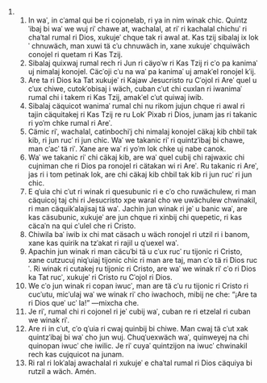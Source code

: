 <ol>
  <li>
    <ol>
      <li>In waˈ, in cˈamal qui be ri cojonelab, ri ya in nim winak chic. Quintzˈibaj bi waˈ we wuj riˈ chawe at, wachalal, at riˈ ri kachalal chichuˈ ri chaˈtal rumal ri Dios, xukujeˈ chque tak ri awal at. Kas tzij sibalaj ix lokˈ chnuwäch, man xuwi tä cˈu chnuwäch in, xane xukujeˈ chquiwäch conojel ri quetam ri Kas Tzij.</li>
      <li>Sibalaj quixwaj rumal rech ri Jun ri cäyoˈw ri Kas Tzij ri cˈo pa kanimaˈ uj nimalaj konojel. Cäcˈoji cˈu na waˈ pa kanimaˈ uj amakˈel ronojel kˈij.</li>
      <li>Are ta ri Dios ka Tat xukujeˈ ri Kajaw Jesucristo ru Cˈojol ri Areˈ quel u cˈux chiwe, cutokˈobisaj i wäch, cuban cˈut chi cuxlan ri iwanimaˈ rumal chi i takem ri Kas Tzij, amakˈel cˈut quiwaj iwib.</li>
      <li>Sibalaj cäquicot wanimaˈ rumal chi nu rikom jujun chque ri awal ri tajin cäquitakej ri Kas Tzij re ru Lokˈ Pixab ri Dios, junam jas ri takanic ri yoˈm chke rumal ri Areˈ.</li>
      <li>Cämic riˈ, wachalal, catinbochiˈj chi nimalaj konojel cäkaj kib chbil tak kib, ri jun rucˈ ri jun chic. Waˈ we takanic riˈ ri quintzˈibaj bi chawe, man cˈacˈ tä riˈ. Xane are waˈ ri yoˈm lok chke uj nabe canok.</li>
      <li>Waˈ we takanic riˈ chi cäkaj kib, are waˈ quel cubij chi rajwaxic chi cujniman che ri Dios pa ronojel ri cätakan wi ri Areˈ. Ru takanic ri Areˈ, jas ri i tom petinak lok, are chi cäkaj kib chbil tak kib ri jun rucˈ ri jun chic.</li>
      <li>E qˈuia chi cˈut ri winak ri quesubunic ri e cˈo cho ruwächulew, ri man cäquicoj taj chi ri Jesucristo xpe waral cho we uwächulew chwinakil, ri man cäquikˈalajisaj tä waˈ. Jachin jun winak ri jeˈ u banic waˈ, are kas cäsubunic, xukujeˈ are jun chque ri xinbij chi quepetic, ri kas cäcaˈn na qui cˈulel che ri Cristo.</li>
      <li>Chiwila baˈ iwib ix chi mat cäsach u wäch ronojel ri utzil ri i banom, xane kas quirik na tzˈakat ri rajil u qˈuexel waˈ.</li>
      <li>Apachin jun winak ri man cäcuˈbi tä u cˈux rucˈ ru tijonic ri Cristo, xane cutzucuj niqˈuiaj tijonic chic ri man are taj, man cˈo tä ri Dios rucˈ. Ri winak ri cutakej ru tijonic ri Cristo, are waˈ we winak riˈ cˈo ri Dios ka Tat rucˈ, xukujeˈ ri Cristo ru Cˈojol ri Dios.</li>
      <li>We cˈo jun winak ri copan iwucˈ, man are tä cˈu ru tijonic ri Cristo ri cucˈutu, micˈulaj waˈ we winak riˈ cho iwachoch, mibij ne che: “¡Are ta ri Dios queˈ ucˈ la!” ―mixcha che.</li>
      <li>Je riˈ, rumal chi ri cojonel ri jeˈ cubij waˈ, cuban re ri etzelal ri cuban we winak riˈ.</li>
      <li>Are ri in cˈut, cˈo qˈuia ri cwaj quinbij bi chiwe. Man cwaj tä cˈut xak quintzˈibaj bi waˈ cho jun wuj. Chuqˈuexwäch waˈ, quinweyej na chi quinopan iwucˈ che iwilic. Je riˈ cuyaˈ quintzijon na iwucˈ chwinakil rech kas cujquicot na junam.</li>
      <li>Ri ral ri lokˈalaj awachalal ri xukujeˈ e chaˈtal rumal ri Dios cäquiya bi rutzil a wäch. Amén.</li>
    </ol>
  </li>
</ol>